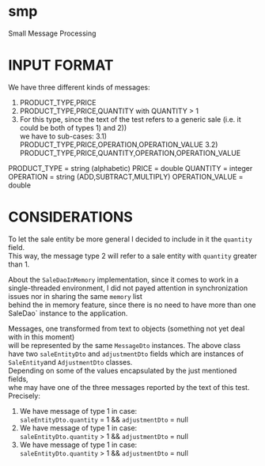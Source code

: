 # smp
Small Message Processing

# INPUT FORMAT

We have three different kinds of messages:

1) PRODUCT_TYPE,PRICE 
2) PRODUCT_TYPE,PRICE,QUANTITY with QUANTITY > 1
3) For this type, since the text of the test refers to a generic sale (i.e. it could be both of types 1) and 2))  
   we have to sub-cases:
   3.1) PRODUCT_TYPE,PRICE,OPERATION,OPERATION_VALUE
   3.2) PRODUCT_TYPE,PRICE,QUANTITY,OPERATION,OPERATION_VALUE
   
PRODUCT_TYPE = string (alphabetic)
PRICE = double
QUANTITY = integer
OPERATION = string (ADD,SUBTRACT,MULTIPLY)
OPERATION_VALUE = double

# CONSIDERATIONS

To let the sale entity be more general I decided to include in it the `quantity` field.  
This way, the message type 2 will refer to a sale entity with `quantity` greater than 1.

About the `SaleDaoInMemory` implementation, since it comes to work in a single-threaded environment,
I did not payed attention in synchronization issues nor in sharing the same `memory` list  
behind the in memory feature, since there is no need to have more than one SaleDao` instance to the application.  

Messages, one transformed from text to objects (something not yet deal with in this moment)  
will be represented by the same `MessageDto` instances.
The above class have two `saleEntityDto` and `adjustmentDto` fields which are instances of  
`SaleEntity`and `AdjustmentDto` classes.  
Depending on some of the values encapsulated by the just mentioned fields,  
whe may have one of the three messages reported by the text of this test.  
Precisely:
1)  We have message of type 1 in case:  
    `saleEntityDto.quantity` = 1 && `adjustmentDto` = null
2)  We have message of type 1 in case:  
    `saleEntityDto.quantity` > 1 && `adjustmentDto` = null
3)  We have message of type 1 in case:  
    `saleEntityDto.quantity` > 1 && `adjustmentDto` = null
